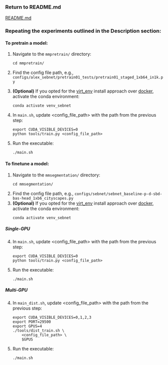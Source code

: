 ### Return to README.md

[README.md](../README.md)

### Repeating the experiments outlined in the Description section:

#### To pretrain a model:

1. Navigate to the `mmpretrain/` directory:
   ```
   cd mmpretrain/
   ```
   
2. Find the config file path, e.g., `configs/alex_sebnet/pretrain01_tests/pretrain01_staged_1xb64_in1k.py`

3. **(Optional)** If you opted for the [virt_env](../install/virt_env/install.md) install approach over [docker](../install/docker/reproduction/docker_reproduction.md), activate the conda environment:
   ```
   conda activate venv_sebnet
   ```
   
4. In `main.sh`, update <config_file_path> with the path from the previous step:
   ```
   export CUDA_VISIBLE_DEVICES=0
   python tools/train.py <config_file_path>
   ```

5. Run the executable:
   ```
   ./main.sh
   ```

#### To finetune a model:

1. Navigate to the `mmsegmentation/` directory:
   ```
   cd mmsegmentation/
   ```
2. Find the config file path, e.g., `configs/sebnet/sebnet_baseline-p-d-sbd-bas-head_1xb6_cityscapes.py`
3. **(Optional)** If you opted for the [virt_env](../install/virt_env/install.md) install approach over [docker](../install/docker/reproduction/docker_reproduction.md), activate the conda environment:
   ```
   conda activate venv_sebnet
   ```

##### Single-GPU

4. In `main.sh`, update <config_file_path> with the path from the previous step:
   ```
   export CUDA_VISIBLE_DEVICES=0
   python tools/train.py <config_file_path>
   ```
   
5. Run the executable:
   ```
   ./main.sh
   ```
   
##### Multi-GPU

4. In `main_dist.sh`, update <config_file_path> with the path from the previous step:
   ```
   export CUDA_VISIBLE_DEVICES=0,1,2,3
   export PORT=29500
   export GPUS=4
   ./tools/dist_train.sh \
       <config_file_path> \
       $GPUS
   ```

5. Run the executable:
   ```
   ./main.sh
   ```
